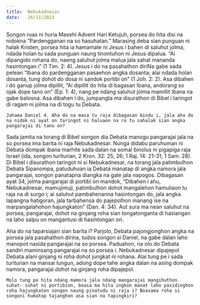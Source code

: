 ```yaml
---
title:  Nebukadnesar
date:   26/11/2023
---
```


Songon ruas ni huria Masehi Advent Hari Ketujuh, porsea do hita disi na nidokna “Pardengganan na so hasuhatan.” Marasing deba sian punguan ni halak Kristen, porsea hita ia hamamate ni Jesus i bahen di saluhut jolma, ndada holan tu sada punguan naung tinontuhon ni Jesus dipalua. “Ai dipangido rohana do, naeng saluhut jolma malua jala sahat mananda hasintongan i” (1 Tim. 2: 4). Jesus i do na pasahathon diriNa gabe sada pelean “Ibana do pardengganan pasaehon angka dosanta; alai ndada holan dosanta, tung dohot do dosa ni sandok portibi on” (1 Joh. 2: 2). Asa dibahen i do ganup jolma dipillit, “Ai dipillit do hita di bagasan Ibana, andorang so ojak dope tano on” (Ep. 1: 4), nang pe ndang saluhut jolma mamillit Ibana na gabe balosna. Asa dibahen i do, jumpangta ma disurathon di Bibel i taringot di ragam ni jolma na di togu tu Debata.

`Jahama Daniel 4. Aha do na masa tu raja dibagasan bindu i, jala aha do na nidok ni ayat on taringot ni haluaon na ro tu sahalak sian angka pangarajai di tano on?`

Sada jamita na torang di Bibel songon dia Debata manogu pangarajai jala na so porsea ima barita ni raja Nebukadnesar. Nunga didabu paruhuman ni Debata dompak ibana marhite sada dalan na somal binolus ni pigapiga raja Israel (ida, songon turiturian, 2 Kron. 32: 25, 26; 1 Raj. 14: 21-31; 1 Sam. 28). Di Bibel i disurathon taringot ni si Nebukadnesar, na torang jala patimbulhon Debata Sipanompa, patuduhoan ia Debata manatap di angka namora jala pangarajai, songon panatapna diangka na gale jala napogos. Dibagasan ayat 34, jolma pangarajai di portibi on mandok, “Dibahen i ahu, Nebukadnesar, mamujimuji, patimbulhon dohot mangalehon hamuliaon tu raja na di surgo i; ai saluhut pambahenanna hasintongan do, jala angka lapangna hatigoran, jala tarbahensa do pajepolhon manang ise na marpangalahohon hajungkaton” (Dan. 4: 34). Aut sura ma nean saluhut na porsea, pangarajai, dohot na ginjang roha sian tongatonganta di hasiangan na laho salpu on mangantusi di hasintongan on.

Aha do na taparsiajari sian barita i? Parjolo, Debata pajongjonghon angka na porsea jala pasahathon dirina, tudos songon si Daniel, na gabe dalan laho manopot nasida pangarajai na so porsea. Paduahon, na olo do Debata sandiri maminsang pangarajai na so porsea i. Nebukadnesar dipajepol Debata alani ginjang ni roha dohot jungkat ni rohana. Alai tung pe i sada turiturian na mansai lungun, adong dope tahe angka dalan na asing dompak namora, pangarajai dohot na ginjang roha dipajepol.

`Molo tung pe hita ndang mamora jala ndang mangarajai mangihuthon suhat- suhat ni portibion, boasa ma hita ingkon manat laho pasidinghon roha hajungkaton songon naung pinatudu ni raja i? Boasama roha si songoni humatop tajanghon asa sian na tapingkiri?`